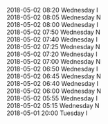 2018-05-02 08:20 Wednesday  I  
2018-05-02 08:05 Wednesday  N  
2018-05-02 08:00 Wednesday  I  
2018-05-02 07:50 Wednesday  N  
2018-05-02 07:40 Wednesday  I  
2018-05-02 07:25 Wednesday  N  
2018-05-02 07:20 Wednesday  I  
2018-05-02 07:00 Wednesday  N  
2018-05-02 06:50 Wednesday  I  
2018-05-02 06:45 Wednesday  N  
2018-05-02 06:40 Wednesday  I  
2018-05-02 06:00 Wednesday  N  
2018-05-02 05:55 Wednesday  I  
2018-05-02 05:15 Wednesday  N  
2018-05-01 20:00 Tuesday  I  
